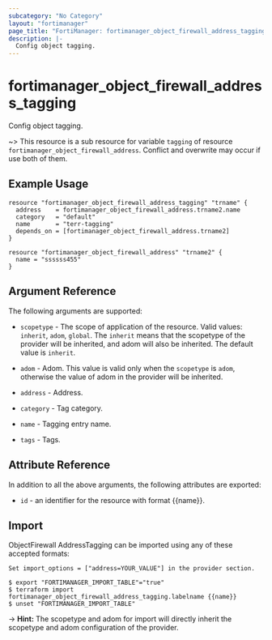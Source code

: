 ```yaml
---
subcategory: "No Category"
layout: "fortimanager"
page_title: "FortiManager: fortimanager_object_firewall_address_tagging"
description: |-
  Config object tagging.
---
```


# fortimanager_object_firewall_address_tagging
Config object tagging.

~> This resource is a sub resource for variable `tagging` of resource `fortimanager_object_firewall_address`. Conflict and overwrite may occur if use both of them.



## Example Usage

```hcl
resource "fortimanager_object_firewall_address_tagging" "trname" {
  address    = fortimanager_object_firewall_address.trname2.name
  category   = "default"
  name       = "terr-tagging"
  depends_on = [fortimanager_object_firewall_address.trname2]
}

resource "fortimanager_object_firewall_address" "trname2" {
  name = "ssssss455"
}
```

## Argument Reference


The following arguments are supported:

* `scopetype` - The scope of application of the resource. Valid values: `inherit`, `adom`, `global`. The `inherit` means that the scopetype of the provider will be inherited, and adom will also be inherited. The default value is `inherit`.
* `adom` - Adom. This value is valid only when the `scopetype` is `adom`, otherwise the value of adom in the provider will be inherited.
* `address` - Address.

* `category` - Tag category.
* `name` - Tagging entry name.
* `tags` - Tags.


## Attribute Reference

In addition to all the above arguments, the following attributes are exported:
* `id` - an identifier for the resource with format {{name}}.

## Import

ObjectFirewall AddressTagging can be imported using any of these accepted formats:
```
Set import_options = ["address=YOUR_VALUE"] in the provider section.

$ export "FORTIMANAGER_IMPORT_TABLE"="true"
$ terraform import fortimanager_object_firewall_address_tagging.labelname {{name}}
$ unset "FORTIMANAGER_IMPORT_TABLE"
```
-> **Hint:** The scopetype and adom for import will directly inherit the scopetype and adom configuration of the provider.
